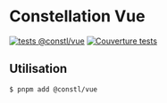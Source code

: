 # Constellation Vue

[![tests @constl/vue](https://github.com/reseau-constellation/vue/actions/workflows/tests.yml/badge.svg?branch=main)](https://github.com/reseau-constellation/vue/actions/workflows/tests.yml)
[![Couverture tests](https://codecov.io/github/reseau-constellation/vue/graph/badge.svg)](https://codecov.io/github/reseau-constellation/vue)


## Utilisation
```
$ pnpm add @constl/vue
```
